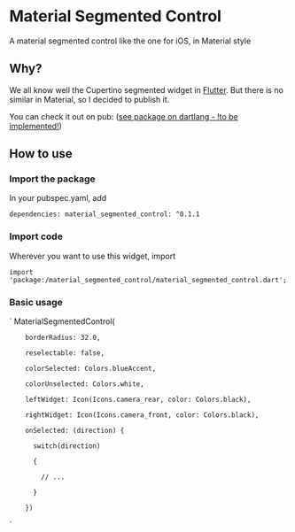 # Material Segmented Control

A material segmented control like the one for iOS, in Material style

## Why?

We all know well the Cupertino segmented widget in [Flutter](https://flutter.dev).
But there is no similar in Material, so I decided to publish it.

You can check it out on pub:
([see package on dartlang - !to be implemented!](https://pub.dartlang.org/packages/?))


## How to use


### Import the package

In your pubspec.yaml, add

`
dependencies:
    material_segmented_control: ^0.1.1
`


### Import code

Wherever you want to use this widget, import

`import 'package:/material_segmented_control/material_segmented_control.dart';`


### Basic usage

`
MaterialSegmentedControl(

        borderRadius: 32.0,

        reselectable: false,

        colorSelected: Colors.blueAccent,

        colorUnselected: Colors.white,

        leftWidget: Icon(Icons.camera_rear, color: Colors.black),

        rightWidget: Icon(Icons.camera_front, color: Colors.black),

        onSelected: (direction) {

          switch(direction)

          {

            // ...

          }

        })
`